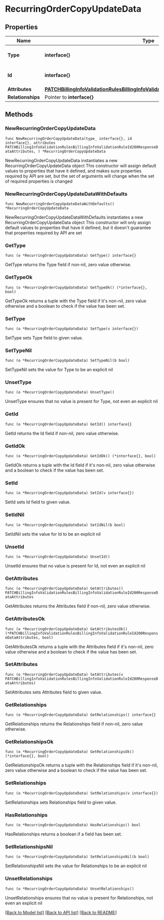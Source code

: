 # RecurringOrderCopyUpdateData

## Properties

Name | Type | Description | Notes
------------ | ------------- | ------------- | -------------
**Type** | **interface{}** | The resource&#39;s type | 
**Id** | **interface{}** | The resource&#39;s id | 
**Attributes** | [**PATCHBillingInfoValidationRulesBillingInfoValidationRuleId200ResponseDataAttributes**](PATCHBillingInfoValidationRulesBillingInfoValidationRuleId200ResponseDataAttributes.md) |  | 
**Relationships** | Pointer to **interface{}** |  | [optional] 

## Methods

### NewRecurringOrderCopyUpdateData

`func NewRecurringOrderCopyUpdateData(type_ interface{}, id interface{}, attributes PATCHBillingInfoValidationRulesBillingInfoValidationRuleId200ResponseDataAttributes, ) *RecurringOrderCopyUpdateData`

NewRecurringOrderCopyUpdateData instantiates a new RecurringOrderCopyUpdateData object
This constructor will assign default values to properties that have it defined,
and makes sure properties required by API are set, but the set of arguments
will change when the set of required properties is changed

### NewRecurringOrderCopyUpdateDataWithDefaults

`func NewRecurringOrderCopyUpdateDataWithDefaults() *RecurringOrderCopyUpdateData`

NewRecurringOrderCopyUpdateDataWithDefaults instantiates a new RecurringOrderCopyUpdateData object
This constructor will only assign default values to properties that have it defined,
but it doesn't guarantee that properties required by API are set

### GetType

`func (o *RecurringOrderCopyUpdateData) GetType() interface{}`

GetType returns the Type field if non-nil, zero value otherwise.

### GetTypeOk

`func (o *RecurringOrderCopyUpdateData) GetTypeOk() (*interface{}, bool)`

GetTypeOk returns a tuple with the Type field if it's non-nil, zero value otherwise
and a boolean to check if the value has been set.

### SetType

`func (o *RecurringOrderCopyUpdateData) SetType(v interface{})`

SetType sets Type field to given value.


### SetTypeNil

`func (o *RecurringOrderCopyUpdateData) SetTypeNil(b bool)`

 SetTypeNil sets the value for Type to be an explicit nil

### UnsetType
`func (o *RecurringOrderCopyUpdateData) UnsetType()`

UnsetType ensures that no value is present for Type, not even an explicit nil
### GetId

`func (o *RecurringOrderCopyUpdateData) GetId() interface{}`

GetId returns the Id field if non-nil, zero value otherwise.

### GetIdOk

`func (o *RecurringOrderCopyUpdateData) GetIdOk() (*interface{}, bool)`

GetIdOk returns a tuple with the Id field if it's non-nil, zero value otherwise
and a boolean to check if the value has been set.

### SetId

`func (o *RecurringOrderCopyUpdateData) SetId(v interface{})`

SetId sets Id field to given value.


### SetIdNil

`func (o *RecurringOrderCopyUpdateData) SetIdNil(b bool)`

 SetIdNil sets the value for Id to be an explicit nil

### UnsetId
`func (o *RecurringOrderCopyUpdateData) UnsetId()`

UnsetId ensures that no value is present for Id, not even an explicit nil
### GetAttributes

`func (o *RecurringOrderCopyUpdateData) GetAttributes() PATCHBillingInfoValidationRulesBillingInfoValidationRuleId200ResponseDataAttributes`

GetAttributes returns the Attributes field if non-nil, zero value otherwise.

### GetAttributesOk

`func (o *RecurringOrderCopyUpdateData) GetAttributesOk() (*PATCHBillingInfoValidationRulesBillingInfoValidationRuleId200ResponseDataAttributes, bool)`

GetAttributesOk returns a tuple with the Attributes field if it's non-nil, zero value otherwise
and a boolean to check if the value has been set.

### SetAttributes

`func (o *RecurringOrderCopyUpdateData) SetAttributes(v PATCHBillingInfoValidationRulesBillingInfoValidationRuleId200ResponseDataAttributes)`

SetAttributes sets Attributes field to given value.


### GetRelationships

`func (o *RecurringOrderCopyUpdateData) GetRelationships() interface{}`

GetRelationships returns the Relationships field if non-nil, zero value otherwise.

### GetRelationshipsOk

`func (o *RecurringOrderCopyUpdateData) GetRelationshipsOk() (*interface{}, bool)`

GetRelationshipsOk returns a tuple with the Relationships field if it's non-nil, zero value otherwise
and a boolean to check if the value has been set.

### SetRelationships

`func (o *RecurringOrderCopyUpdateData) SetRelationships(v interface{})`

SetRelationships sets Relationships field to given value.

### HasRelationships

`func (o *RecurringOrderCopyUpdateData) HasRelationships() bool`

HasRelationships returns a boolean if a field has been set.

### SetRelationshipsNil

`func (o *RecurringOrderCopyUpdateData) SetRelationshipsNil(b bool)`

 SetRelationshipsNil sets the value for Relationships to be an explicit nil

### UnsetRelationships
`func (o *RecurringOrderCopyUpdateData) UnsetRelationships()`

UnsetRelationships ensures that no value is present for Relationships, not even an explicit nil

[[Back to Model list]](../README.md#documentation-for-models) [[Back to API list]](../README.md#documentation-for-api-endpoints) [[Back to README]](../README.md)


